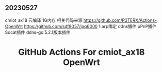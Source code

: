 
## 20230527
cmiot_ax18 云编译  1G内存
相关代码来源
https://github.com/P3TERX/Actions-OpenWrt
https://github.com/sdf8057/ipq6000
1.arp绑定 ddns插件 uPnP插件 Socat插件  ddns-go:5.2.1版本插件




<h1 align="center">

GitHub Actions For cmiot_ax18 OpenWrt

</h1>

